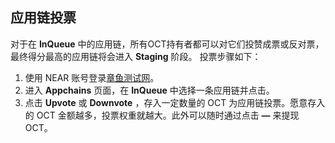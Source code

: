 ## 应用链投票

对于在 **InQueue** 中的应用链，所有OCT持有者都可以对它们投赞成票或反对票，最终得分最高的应用链将会进入 **Staging** 阶段。 投票步骤如下：

1. 使用 NEAR 账号登录[章鱼测试网](https://testnet.oct.network/)。
2. 进入 **Appchains** 页面，在 **InQueue** 中选择一条应用链并点击。
3. 点击 **Upvote** 或 **Downvote** ，存入一定数量的 OCT 为应用链投票。愿意存入的 OCT 金额越多，投票权重就越大。此外可以随时通过点击 **—** 来提现 OCT。